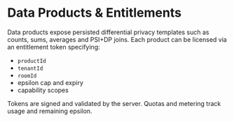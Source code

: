 # Data Products & Entitlements

Data products expose persisted differential privacy templates such as counts,
sums, averages and PSI+DP joins. Each product can be licensed via an
entitlement token specifying:

- `productId`
- `tenantId`
- `roomId`
- epsilon cap and expiry
- capability scopes

Tokens are signed and validated by the server. Quotas and metering track usage
and remaining epsilon.
